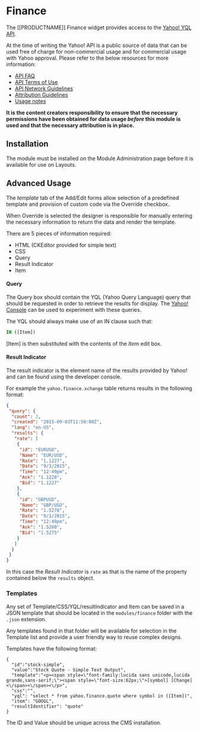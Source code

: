 <!--toc=media-->
# Finance
The [[PRODUCTNAME]] Finance widget provides access to the [Yahoo! YQL API](https://developer.yahoo.com/yql/console/?q=show%20tables&env=store://datatables.org/alltableswithkeys#h=select+*+from+yahoo.finance.xchange+where+pair+in+(%22EURUSD%22%2C%22GBPUSD%22)).

At the time of writing the Yahoo! API is a public source of data that can be used free of charge for non-commercial usage and for commercial usage with Yahoo approval. Please refer to the below resources for more information:

 - [API FAQ](https://developer.yahoo.com/faq/)
 - [API Terms of Use](https://policies.yahoo.com/us/en/yahoo/terms/product-atos/apiforydn/index.htm)
 - [API Network Guidelines](https://policies.yahoo.com/us/en/yahoo/guidelines/ydn/index.htm)
 - [Attribution Guidelines](https://developer.yahoo.com/attribution/)
 - [Usage notes](https://developer.yahoo.com/yql/guide/usage_info_limits.html) 

**It is the content creators responsibility to ensure that the necessary permissions have been obtained for data usage *before* this module is used and that the necessary attribution is in place.**
 

## Installation
The module must be installed on the Module Administration page before it is available for use on Layouts.

## Advanced Usage
The *template* tab of the Add/Edit forms allow selection of a predefined template and provision of custom code via the Override checkbox.

When Override is selected the designer is responsible for manually entering the necessary information to return the data and render the template.

There are 5 pieces of information required:

 - HTML (CKEditor provided for simple text)
 - CSS
 - Query
 - Result Indicator
 - Item

#### Query
The Query box should contain the YQL (Yahoo Query Language) query that should be requested in order to retrieve the results for display. The [Yahoo! Console](https://developer.yahoo.com/yql/console/?q=show%20tables&env=store://datatables.org/alltableswithkeys#h=select+*+from+yahoo.finance.xchange+where+pair+in+(%22EURUSD%22%2C%22GBPUSD%22)) can be used to experiment with these queries.

The YQL should always make use of an IN clause such that:

``` sql
IN ([Item])
```

[Item] is then substituted with the contents of the *Item* edit box.


#### Result Indicator
The result indicator is the element name of the results provided by Yahoo! and can be found using the developer console.

For example the `yahoo.finance.xchange` table returns results in the following format:

``` json
{
 "query": {
  "count": 2,
  "created": "2015-09-03T11:50:00Z",
  "lang": "en-US",
  "results": {
   "rate": [
    {
     "id": "EURUSD",
     "Name": "EUR/USD",
     "Rate": "1.1227",
     "Date": "9/3/2015",
     "Time": "12:49pm",
     "Ask": "1.1228",
     "Bid": "1.1227"
    },
    {
     "id": "GBPUSD",
     "Name": "GBP/USD",
     "Rate": "1.5278",
     "Date": "9/3/2015",
     "Time": "12:49pm",
     "Ask": "1.5280",
     "Bid": "1.5275"
    }
   ]
  }
 }
}
```

In this case the *Result Indicator* is `rate` as that is the name of the property contained below the `results`  object.

### Templates
Any set of Template/CSS/YQL/resultIndicator and Item can be saved in a JSON template that should be located in the `modules/finance` folder with the `.json` extension.

Any templates found in that folder will be available for selection in the Template list and provide a user friendly way to reuse complex designs.

Templates have the following format:

```
{
  "id":"stock-simple",
  "value":"Stock Quote - Simple Text Output",
  "template":"<p><span style=\"font-family:lucida sans unicode,lucida grande,sans-serif;\"><span style=\"font-size:62px;\">[symbol] [Change]<\/span><\/span><\/p>",
  "css":"",
  "yql": "select * from yahoo.finance.quote where symbol in ([Item])",
  "item": "GOOGL",
  "resultIdentifier": "quote"
}
```

The ID and Value should be unique across the CMS installation.
